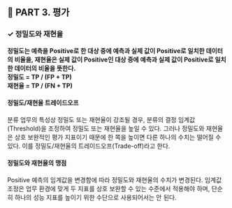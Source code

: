 <h2>📌 PART 3. 평가</h2>
<h3>✓ 정밀도와 재현율</h3>

**정밀도는 예측을 Positive로 한 대상 중에 예측과 실제 값이 Positive로 일치한 데이터의 비율을, 재현율은 실제 값이 Positive인 대상 중에 예측과 실제 값이 Positive로 일치한 데이터의 비율을 뜻한다.**<br>
**정밀도 = TP / (FP + TP)**<br>
**재현율 = TP / (FN + TP)**

<h4>정밀도/재현율 트레이드오프</h4>
분류 업무의 특성상 정밀도 또는 재현율이 강조될 경우, 분류의 결정 임계값(Threshold)을 조정하여 정밀도 또는 재현율을 높일 수 있다. 그러나 정밀도와 재현율은 상호 보완적인 평가 지표이기 때문에 한 쪽을 높이면 다른 하나의 수치는 떨어질 수 있다. 이를 정밀도/재현율의 트레이드오프(Trade-off)라고 한다.<br>

<h4>정밀도와 재현율의 맹점</h4>
Positive 예측의 임계값을 변경함에 따라 정밀도와 재현율의 수치가 변경된다. 임계값 조정은 업무 환경에 맞게 두 지표를 상호 보완할 수 있는 수준에서 적용해야 하며, 단순히 하나의 성능 지표를 높이기 위한 수단으로 사용되어서는 안 된다.<br>
<br>
